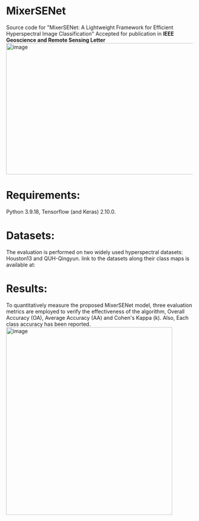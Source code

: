 # MixerSENet
Source code for "MixerSENet: A Lightweight Framework for Efficient Hyperspectral Image Classification" Accepted for publication in **IEEE Geoscience and Remote Sensing Letter**
<img width="997" height="354" alt="image" src="https://github.com/user-attachments/assets/be2897fd-ffce-4fb5-86d6-e3a5d76fabc4" />

# Requirements:
Python 3.9.18, Tensorflow (and Keras) 2.10.0.

# Datasets:
The evaluation is performed on two widely used hyperspectral datasets: Houston13 and QUH-Qingyun. link to the datasets along their class maps is available at:


# Results:
To quantitatively measure the proposed MixerSENet model, three evaluation metrics are employed to verify the effectiveness of the algorithm, Overall Accuracy (OA), Average Accuracy (AA) and Cohen's Kappa (k). Also, Each class accuracy has been reported.
<img width="448" height="506" alt="image" src="https://github.com/user-attachments/assets/1fdb5bf2-ea3a-4ad9-b965-38e1f4c43025" />
